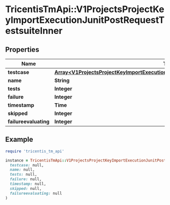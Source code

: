 # TricentisTmApi::V1ProjectsProjectKeyImportExecutionJunitPostRequestTestsuiteInner

## Properties

| Name | Type | Description | Notes |
| ---- | ---- | ----------- | ----- |
| **testcase** | [**Array&lt;V1ProjectsProjectKeyImportExecutionJunitPostRequestTestsuiteInnerTestcaseInner&gt;**](V1ProjectsProjectKeyImportExecutionJunitPostRequestTestsuiteInnerTestcaseInner.md) |  | [optional] |
| **name** | **String** |  | [optional] |
| **tests** | **Integer** |  | [optional] |
| **failure** | **Integer** |  | [optional] |
| **timestamp** | **Time** |  | [optional] |
| **skipped** | **Integer** |  | [optional] |
| **failureevaluating** | **Integer** |  | [optional] |

## Example

```ruby
require 'tricentis_tm_api'

instance = TricentisTmApi::V1ProjectsProjectKeyImportExecutionJunitPostRequestTestsuiteInner.new(
  testcase: null,
  name: null,
  tests: null,
  failure: null,
  timestamp: null,
  skipped: null,
  failureevaluating: null
)
```

